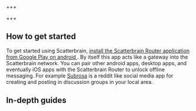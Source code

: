 +++

+++

## How to get started

To get started using Scatterbrain, [install the Scatterbrain Router application from Google Play on android ](https://play.google.com/store/apps/details?id=net.ballmerlabs.scatterroutingservice). By itself this app acts like a gateway into the Scatterbrain network. You can pair other android apps, desktop apps, and eventually iOS apps with the Scatterbrain Router to unlock offline messaging. For example [Subrosa](https://play.google.com/store/apps/details?id=net.ballmerlabs.subrosa) is a reddit like social media app for creating and posting in discussion groups in your local area.



## In-depth guides
